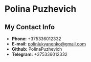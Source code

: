 # **Polina Puzhevich**
## **My Contact Info**
* **Phone:** +375336012332
* **E-mail:** polinlukyanenko@gmail.com
* **Github:** PolinaPuzhevich
* **Telegram:** +375336012332